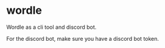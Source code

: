# wordle
Wordle as a cli tool and discord bot.

For the discord bot, make sure you have a discord bot token.
